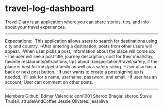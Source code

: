 # travel-log-dashboard

Travel.Diary is an application where you can share stories, tips, and info about your travel experiences.

-----------------------
Expectations:
-This application allows users to search for destinations using city and country. 
-After entering a destination, posts from other users will appear.
-When user picks a post, information about the place will come up. 
-The user will see a post title, journey description, cost for their meal/stay, favorite restaurants/attractions, tips about transportation/travel/safety, if the place is best for kids/pets/family as well as a safety rating.
-User also has a back or next post button.
-If user wants to create a post signing up is needed, it'll ask for a name, username, password, and email.
-If user has an account, User can comment on other posts.

-----------------------
Members Github:
Edmer Valencia: edm1001 
Sheroo Bhagia:  sheroo
Stevie Trudell: strudelAndCoffee
Jessie Olivares: jessoliva